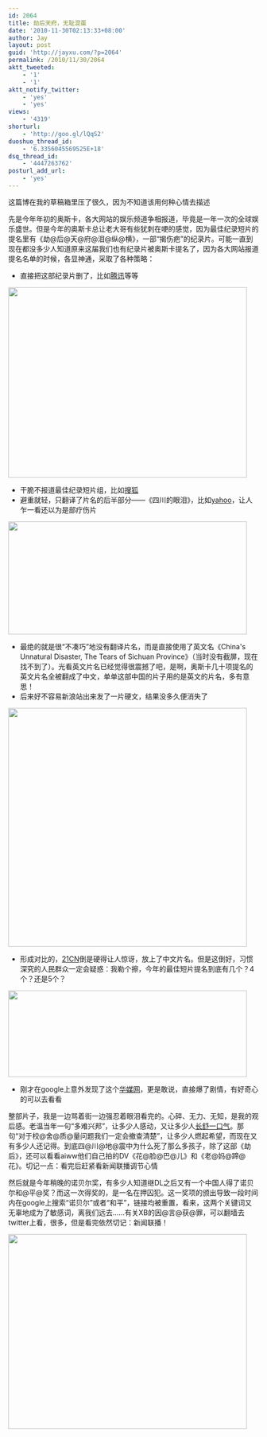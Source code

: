 ```yaml
---
id: 2064
title: 劫后天府，无耻混蛋
date: '2010-11-30T02:13:33+08:00'
author: Jay
layout: post
guid: 'http://jayxu.com/?p=2064'
permalink: /2010/11/30/2064
aktt_tweeted:
    - '1'
    - '1'
aktt_notify_twitter:
    - 'yes'
    - 'yes'
views:
    - '4319'
shorturl:
    - 'http://goo.gl/lQqS2'
duoshuo_thread_id:
    - '6.3356045569525E+18'
dsq_thread_id:
    - '4447263762'
posturl_add_url:
    - 'yes'
---
```


这篇博在我的草稿箱里压了很久，因为不知道该用何种心情去描述

先是今年年初的奥斯卡，各大网站的娱乐频道争相报道，毕竟是一年一次的全球娱乐盛世。但是今年的奥斯卡总让老大哥有些犹刺在哽的感觉，因为最佳纪录短片的提名里有《劫@后@天@府@泪@纵@横》，一部“揭伤疤”的纪录片。可能一直到现在都没多少人知道原来这届我们也有纪录片被奥斯卡提名了，因为各大网站报道提名名单的时候，各显神通，采取了各种策略：
<ul>
	<li>直接把这部纪录片删了，比如<a href="http://ent.qq.com/a/20100202/000723_1.htm" target="_blank">腾讯</a>等等</li>
</ul>
<a href="http://www.jayxu.com/log/wp-content/uploads/2010/11/tecent.png"><img class="alignnone size-medium wp-image-10304" title="tecent" src="http://www.jayxu.com/log/wp-content/uploads/2010/11/tecent.png" alt="" width="480" height="383" /></a>
<ul>
	<li>干脆不报道最佳纪录短片组，比如<a href="http://yule.sohu.com/20100202/n270009232.shtml" target="_blank">搜狐</a></li>
	<li>避重就轻，只翻译了片名的后半部分——《四川的眼泪》，比如<a href="http://ent.cn.yahoo.com/10-02-/322/2a8r5_2.html" target="_blank">yahoo</a>，让人乍一看还以为是部疗伤片</li>
</ul>
<a href="http://www.jayxu.com/log/wp-content/uploads/2010/11/yahoo.png"><img class="alignnone size-medium wp-image-10306" title="yahoo" src="http://www.jayxu.com/log/wp-content/uploads/2010/11/yahoo.png" alt="" width="480" height="227" /></a>
<ul>
	<li>最绝的就是很“不凑巧”地没有翻译片名，而是直接使用了英文名《China's Unnatural Disaster, The Tears of Sichuan Province》（当时没有截屏，现在找不到了）。光看英文片名已经觉得很震撼了吧，是啊，奥斯卡几十项提名的英文片名全被翻成了中文，单单这部中国的片子用的是英文的片名，多有意思！</li>
	<li>后来好不容易新浪站出来发了一片硬文，结果没多久便消失了</li>
</ul>
<a href="http://www.jayxu.com/log/wp-content/uploads/2010/11/sina.png"><img class="alignnone size-full wp-image-10301" title="sina" src="http://www.jayxu.com/log/wp-content/uploads/2010/11/sina.png" alt="" width="480" /></a>
<ul>
	<li>形成对比的，<a href="http://et.21cn.com/movie/xinwen/waiyu/2010/02/03/7317514_1.shtml" target="_blank">21CN</a>倒是硬得让人惊讶，放上了中文片名。但是这倒好，习惯深究的人民群众一定会疑惑：我勒个擦，今年的最佳短片提名到底有几个？4个？还是5个？</li>
</ul>
<a href="http://www.jayxu.com/log/wp-content/uploads/2010/11/21cn.png"><img class="alignnone size-medium wp-image-10305" title="21cn" src="http://www.jayxu.com/log/wp-content/uploads/2010/11/21cn.png" alt="" width="480" height="174" /></a>
<ul>
	<li>刚才在google上意外发现了这个<a href="http://world.ccvic.com/shishangwenhua/20100203/102726.shtml" target="_blank">华媒网</a>，更是敢说，直接爆了剧情，有好奇心的可以去看看</li>
</ul>
<a href="http://www.jayxu.com/log/wp-content/uploads/2010/11/21cn.png"></a>

整部片子，我是一边骂着街一边强忍着眼泪看完的。心碎、无力、无知，是我的观后感。老温当年一句“多难兴邦”，让多少人感动，又让多少人<span style="text-decoration: underline;">长舒一口气</span>。那句“对于校@舍@质@量问题我们一定会撤查清楚”，让多少人燃起希望，而现在又有多少人还记得。到底四@川@地@震中为什么死了那么多孩子，除了这部《劫后》，还可以看看aiww他们自己拍的DV《花@脸@巴@儿》和《老@妈@蹄@花》。切记一点：看完后赶紧看新闻联播调节心情

然后就是今年稍晚的诺贝尔奖，有多少人知道继DL之后又有一个中国人得了诺贝尔和@平@奖？而这一次得奖的，是一名在押囚犯。这一奖项的颁出导致一段时间内在google上搜索“诺贝尔”或者“和平”，链接均被重置，看来，这两个关键词又无辜地成为了敏感词，离我们远去……有关XB的因@言@获@罪，可以翻墙去twitter上看，很多，但是看完依然切记：新闻联播！

<a href="http://www.jayxu.com/log/wp-content/uploads/2010/11/download.png"><img class="alignnone size-medium wp-image-10300" title="download" src="http://www.jayxu.com/log/wp-content/uploads/2010/11/download.png" alt="" width="480" height="392" /></a>